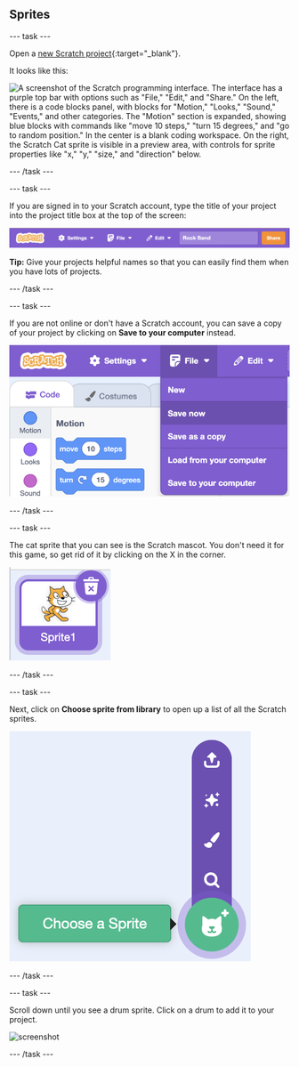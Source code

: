 ## Sprites

--- task ---

Open a [new Scratch project](http://rpf.io/scratch-new){:target="_blank"}.

It looks like this:

![A screenshot of the Scratch programming interface. The interface has a purple top bar with options such as "File," "Edit," and "Share." On the left, there is a code blocks panel, with blocks for "Motion," "Looks," "Sound," "Events," and other categories. The "Motion" section is expanded, showing blue blocks with commands like "move 10 steps," "turn 15 degrees," and "go to random position." In the center is a blank coding workspace. On the right, the Scratch Cat sprite is visible in a preview area, with controls for sprite properties like "x," "y," "size," and "direction" below.](images/band-scratch.png)

--- /task ---

--- task ---

If you are signed in to your Scratch account, type the title of your project into the project title box at the top of the screen:

![name](images/band-name-annotated.png)

**Tip:** Give your projects helpful names so that you can easily find them when you have lots of projects.

--- /task ---

--- task ---

If you are not online or don't have a Scratch account, you can save a copy of your project by clicking on **Save to your computer** instead.

![screenshot](images/band-save.png)

--- /task ---

--- task ---

The cat sprite that you can see is the Scratch mascot. You don't need it for this game, so get rid of it by clicking on the X in the corner.

![screenshot](images/band-delete-annotated.png)

--- /task ---

--- task ---

Next, click on **Choose sprite from library** to open up a list of all the Scratch sprites.

![screenshot](images/band-sprite-library.png)

--- /task ---

--- task ---

Scroll down until you see a drum sprite. Click on a drum to add it to your project.

![screenshot](images/band-sprite-drum.png)

--- /task ---

